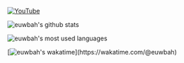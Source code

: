 [![YouTube](https://img.shields.io/youtube/channel/subscribers/UC5KoRLrbkARhAUQC1tBngaA?label=YouTube%3A%20euwbah&style=social)](https://www.youtube.com/channel/UC5KoRLrbkARhAUQC1tBngaA)


![euwbah's github stats](https://github-readme-stats.vercel.app/api?username=euwbah&theme=tokyonight&show_icons=true)

![euwbah's most used languages](https://github-readme-stats.vercel.app/api/top-langs?username=euwbah&layout=compact&langs_count=8&card_width=320&theme=tokyonight&hide_title=true)

[![euwbah's wakatime](https://github-readme-stats.vercel.app/api/wakatime?username=euwbah&theme=tokyonight&layout=compact&hide_title=true")](https://wakatime.com/@euwbah)
